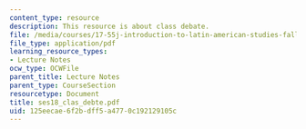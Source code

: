 ```yaml
---
content_type: resource
description: This resource is about class debate.
file: /media/courses/17-55j-introduction-to-latin-american-studies-fall-2006/125eecae6f2bdff5a4770c192129105c_ses18_clas_debte.pdf
file_type: application/pdf
learning_resource_types:
- Lecture Notes
ocw_type: OCWFile
parent_title: Lecture Notes
parent_type: CourseSection
resourcetype: Document
title: ses18_clas_debte.pdf
uid: 125eecae-6f2b-dff5-a477-0c192129105c
---
```

